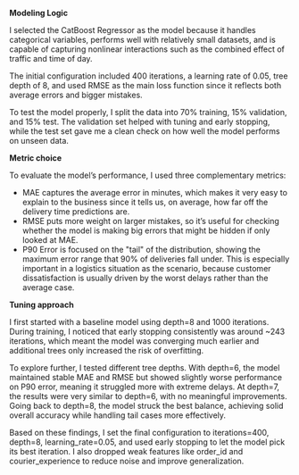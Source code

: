 **Modeling Logic**

I selected the CatBoost Regressor as the model because it handles categorical variables, performs well with relatively small datasets, and is capable of capturing nonlinear interactions such as the combined effect of traffic and time of day. 

The initial configuration included 400 iterations, a learning rate of 0.05, tree depth of 8, and used RMSE as the main loss function since it reflects both average errors and bigger mistakes. 

To test the model properly, I split the data into 70% training, 15% validation, and 15% test. The validation set helped with tuning and early stopping, while the test set gave me a clean check on how well the model performs on unseen data.

**Metric choice**

To evaluate the model’s performance, I used three complementary metrics:

- MAE captures the average error in minutes, which makes it very easy to explain to the business since it tells us, on average, how far off the delivery time predictions are.
- RMSE puts more weight on larger mistakes, so it’s useful for checking whether the model is making big errors that might be hidden if only looked at MAE.
- P90 Error is focused on the "tail" of the distribution, showing the maximum error range that 90% of deliveries fall under. This is especially important in a logistics situation as the scenario, because customer dissatisfaction is usually driven by the worst delays rather than the average case.

**Tuning approach**

I first started with a baseline model using depth=8 and 1000 iterations. During training, I noticed that early stopping consistently was around ~243 iterations, which meant the model was converging much earlier and additional trees only increased the risk of overfitting. 

To explore further, I tested different tree depths. With depth=6, the model maintained stable MAE and RMSE but showed slightly worse performance on P90 error, meaning it struggled more with extreme delays. At depth=7, the results were very similar to depth=6, with no meaningful improvements. Going back to depth=8, the model struck the best balance, achieving solid overall accuracy while handling tail cases more effectively. 

Based on these findings, I set the final configuration to iterations=400, depth=8, learning_rate=0.05, and used early stopping to let the model pick its best iteration. I also dropped weak features like order_id and courier_experience to reduce noise and improve generalization.

